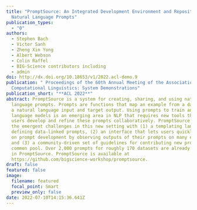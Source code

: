 ```yaml
---
title: "PromptSource: An Integrated Development Environment and Repository for
  Natural Language Prompts"
publication_types:
  - "0"
authors:
  - Stephen Bach
  - Victor Sanh
  - Zheng Xin Yong
  - Albert Webson
  - Colin Raffel
  - BIG-Science contributors including
  - admin
doi: http://dx.doi.org/10.18653/v1/2022.acl-demo.9
publication: " Proceedings of the 60th Annual Meeting of the Association for
  Computational Linguistics: System Demonstrations"
publication_short: "**ACL 2022**"
abstract: PromptSource is a system for creating, sharing, and using natural
  language prompts. Prompts are functions that map an example from a dataset to
  a natural language input and target output. Using prompts to train and query
  language models is an emerging area in NLP that requires new tools that let
  users develop and refine these prompts collaboratively. PromptSource addresses
  the emergent challenges in this new setting with (1) a templating language for
  defining data-linked prompts, (2) an interface that lets users quickly iterate
  on prompt development by observing outputs of their prompts on many examples,
  and (3) a community-driven set of guidelines for contributing new prompts to a
  common pool. Over 2,000 prompts for roughly 170 datasets are already available
  in PromptSource. PromptSource is available at
  https://github.com/bigscience-workshop/promptsource.
draft: false
featured: false
image:
  filename: featured
  focal_point: Smart
  preview_only: false
date: 2022-07-10T14:15:36.641Z
---
```

